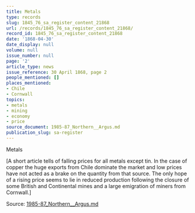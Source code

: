 ```yaml
---
title: Metals
type: records
slug: 1845_76_sa_register_content_21868
url: /records/1845_76_sa_register_content_21868/
record_id: 1845_76_sa_register_content_21868
date: '1868-04-30'
date_display: null
volume: null
issue_number: null
page: '2'
article_type: news
issue_reference: 30 April 1868, page 2
people_mentioned: []
places_mentioned:
- Chile
- Cornwall
topics:
- metals
- mining
- economy
- price
source_document: 1985-87_Northern__Argus.md
publication_slug: sa-register
---
```


Metals

[A short article tells of falling prices for all metals except tin.  In the case of copper the huge exports from Chile dominate the market and low prices have not acted as a brake on the quantity from that source.  The only hope of a rising price seems to lie in reduced production following the closure of some British and Continental mines and a large emigration of miners from Cornwall.]

Source: [1985-87_Northern__Argus.md](/downloads/markdown/1985-87_Northern__Argus.md)
